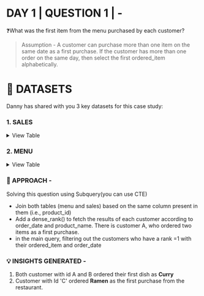 
# DAY 1 | QUESTION 1 | -
❓What was the first item from the menu purchased by each customer?
> Assumption - A customer can purchase more than one item on the same date as a first purchase.
If the customer has more than one order on the same day, then select the first ordered_item alphabetically.

 # **:file_folder: DATASETS**
 Danny has shared with you 3 key datasets for this case study:
   ### **1. SALES**

 <details><summary>
 View Table
 </summary>
The sales table captures all customer_id level purchases with an corresponding order_date and product_id information for when and what menu items were ordered.

 | customer_id  | order_date | product_id |
 | -----------  | ---------- | ---------- |
 | A	          | 2021-01-01 | 1 |
 | A	          | 2021-01-01 | 2 |
 | A	          | 2021-01-07 | 2 |
 | A	          | 2021-01-10 | 3 |
 | A	          | 2021-01-11 | 3 |
 | A	          | 2021-01-11 | 3 |
 | B	          | 2021-01-01 | 2 |
 | B	          | 2021-01-02 | 2 |
 | B	          | 2021-01-04 | 1 |
 | B          	| 2021-01-11 | 1 |
 | B	          | 2021-01-16 | 3 |
 | B	          | 2021-02-01 | 3 |
 | C	          | 2021-01-01 | 3 |
 | C	          | 2021-01-01 | 3 |
 | C          	| 2021-01-07 | 3 |

 </details>
 
 ### **2. MENU**

 <details><summary>
 View Table
 </summary>
 The menu table captures the product details i.e., dises information like product_id, dishes name, their price
 
 | product_id  | product_name | price |
 | ----------  | ------------ | ----- |
 | 1	        | sushi | 10|
 | 2	        | curry | 15 |
 | 3	        | ramen | 12 |

 </details>

### 🎯 APPROACH -
Solving this question using Subquery(you can use CTE)
- Join both tables (menu and sales) based on the same column present in them (i.e., product_id)
- Add a dense_rank() to fetch the results of each customer according to order_date and product_name.
There is customer A, who ordered two items as a first purchase.
- in the main query, filtering out the customers who have a rank =1 with their ordered_item and order_date

### 💡 INSIGHTS GENERATED -
 1. Both customer with id A and B ordered their first dish as **Curry**
 2. Customer with Id 'C' ordered **Ramen** as the first purchase from the restaurant.
 


